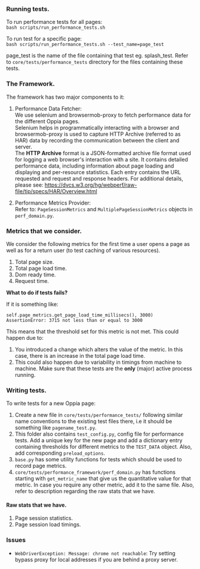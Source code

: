 ### Running tests.

To run performance tests for all pages:  
``
bash scripts/run_performance_tests.sh
``

To run test for a specific page:  
``
bash scripts/run_performance_tests.sh --test_name=page_test
``  

page_test is the name of the file containing that test eg. splash_test. Refer to `core/tests/performance_tests` directory for the files containing these tests.

### The Framework.

The framework has two major components to it:  

1. Performance Data Fetcher:  
We use selenium and browsermob-proxy to fetch performance data for the different Oppia pages.  
Selenium helps in programmatically interacting with a browser and browsermob-proxy is used to capture HTTP Archive (referred to as HAR) data by recording the communication between the client and server.  
The **HTTP Archive** format is a JSON-formatted archive file format used for logging a web browser's interaction with a site. It contains detailed performance data, including information about page loading and displaying and per-resource statistics. Each entry contains the URL requested and request and response headers. For additional details, please see: https://dvcs.w3.org/hg/webperf/raw-file/tip/specs/HAR/Overview.html

2. Performance Metrics Provider:  
Refer to: `PageSessionMetrics` and `MultiplePageSessionMetrics` objects in `perf_domain.py`.  

### Metrics that we consider.

We consider the following metrics for the first time a user opens a page as well as for a return user (to test caching of various resources).

1. Total page size.
2. Total page load time.
3. Dom ready time.
4. Request time.

**What to do if tests fails?**

If it is something like:
```
self.page_metrics.get_page_load_time_millisecs(), 3000)
AssertionError: 3715 not less than or equal to 3000
```
This means that the threshold set for this metric is not met. This could happen due to:

1. You introduced a change which alters the value of the metric. In this case, there is an increase in the total page load time.
2. This could also happen due to variability in timings from machine to machine. Make sure that these tests are the **only** (major) active process running.

### Writing tests.

To write tests for a new Oppia page:

1. Create a new file in `core/tests/performance_tests/` following similar name conventions to the existing test files there, i.e it should be something like `pagename_test.py`.
2. This folder also contains `test_config.py`, config file for performance tests. Add a unique key for the new page and add a dictionary entry containing thresholds for different metrics to the `TEST_DATA` object. Also, add corresponding `preload_options`.
2. `base.py` has some utility functions for tests which should be used to record page metrics.
3. `core/tests/performance_framework/perf_domain.py` has functions starting with `get_metric_name` that give us the quantitative value for that metric. In case you require any other metric, add it to the same file. Also, refer to description regarding the raw stats that we have.

#### Raw stats that we have.

1. Page session statistics.
2. Page session load timings.

### Issues

* `WebDriverException: Message: chrome not reachable`:
    Try setting bypass proxy for local addresses if you are behind a proxy server.